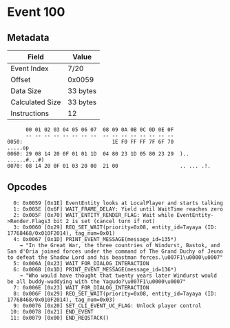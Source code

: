# Event 100

## Metadata

| Field           | Value    |
|-----------------|----------|
| Event Index     | 7/20     |
| Offset          | 0x0059   |
| Data Size       | 33 bytes |
| Calculated Size | 33 bytes |
| Instructions    | 12       |

```
      00 01 02 03 04 05 06 07  08 09 0A 0B 0C 0D 0E 0F
      -- -- -- -- -- -- -- --  -- -- -- -- -- -- -- --
0050:                             1E F0 FF FF 7F 6F 70           .....op
0060: 29 08 14 20 0F 01 01 1D  04 80 23 1D 05 80 23 29  ).. ......#...#)
0070: 08 14 20 0F 01 03 20 00  21 00                    .. ... .!.      
```

## Opcodes

```
  0: 0x0059 [0x1E] EventEntity looks at LocalPlayer and starts talking
  1: 0x005E [0x6F] WAIT_FRAME_DELAY: Yield until WaitTime reaches zero
  2: 0x005F [0x70] WAIT_ENTITY_RENDER_FLAG: Wait while EventEntity->Render.Flags3 bit 2 is set (cancel turn if not)
  3: 0x0060 [0x29] REQ_SET_WAIT(priority=0x08, entity_id=Tayaya (ID: 17768468/0x010F2014), tag_num=0x01)
  4: 0x0067 [0x1D] PRINT_EVENT_MESSAGE(message_id=135*)
    → "In the Great War, the three countries of Windurst, Bastok, and San d'Oria joined forces under the command of The Grand Duchy of Jeuno to defeat the Shadow Lord and his beastman forces.\u007F1\u0000\u0007"
  5: 0x006A [0x23] WAIT_FOR_DIALOG_INTERACTION
  6: 0x006B [0x1D] PRINT_EVENT_MESSAGE(message_id=136*)
    → "Who would have thought that twenty years later Windurst would be all buddy-wuddying with the Yagudo?\u007F1\u0000\u0007"
  7: 0x006E [0x23] WAIT_FOR_DIALOG_INTERACTION
  8: 0x006F [0x29] REQ_SET_WAIT(priority=0x08, entity_id=Tayaya (ID: 17768468/0x010F2014), tag_num=0x03)
  9: 0x0076 [0x20] SET_CLI_EVENT_UC_FLAG: Unlock player control
 10: 0x0078 [0x21] END_EVENT
 11: 0x0079 [0x00] END_REQSTACK()
```
